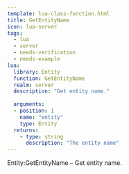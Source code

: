 ```yaml
---
template: lua-class-function.html
title: GetEntityName
icon: lua-server
tags:
  - lua
  - server
  - needs-verification
  - needs-example
lua:
  library: Entity
  function: GetEntityName
  realm: server
  description: "Get entity name."
  
  arguments:
  - position: 1
    name: "entity"
    type: Entity
  returns:
    - type: string
      description: "The entity name"
---
```


<div class="lua__search__keywords">
Entity:GetEntityName &#x2013; Get entity name.
</div>
